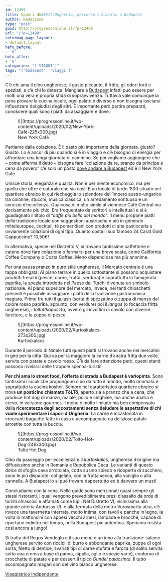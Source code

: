 ```yaml
---
id: 12499
title: Sapori d&#8217;Ungheria, percorso culinario a Budapest
author: Redazione
type: "post"
guid: http://progressonline.it/?p=12499
url: "/?p=12499"
colormag_page_layout:
- default_layout
hefo_before:
- '0'
hefo_after:
- '0'
categories: "['VIAGGI']"
tags: "['budapest', 'Viaggi']"
---
```


C’è chi ama il cibo ungherese, il gusto piccante, il fritto, gli odori forti e speziati, e c’è chi lo detesta. Mangiare a [Budapest](https://progressonline.it/le-7-meraviglie-di-budapest-la-perla-del-danubio-2/) infatti può essere per molti una vera e propria sfida di sopravvivenza. Tuttavia vale comunque la pena provare la cucina locale, ogni palato è diverso e non bisogna lasciarsi influenzare dai giudizi degli altri. È importante però partire preparati, conoscere quali sono i piatti da assaggiare e dove.

<figure aria-describedby="caption-attachment-12502" class="wp-caption alignleft" id="attachment_12502" style="width: 300px">![](https://progressonline.it/wp-content/uploads/2020/02/New-York-Café-225x300.jpg)<figcaption class="wp-caption-text" id="caption-attachment-12502">New York Cafè</figcaption></figure>

Partiamo dalla colazione. È il pasto più importante della giornata, giusto? Giusto. Lo è ancor di più quando si è in viaggio e c’è bisogno di energia per affrontare una lunga giornata di cammino. Se poi vogliamo aggiungere che – come afferma il detto – bisogna fare “colazione da re, pranzo da principe e cena da povero” c’è solo un posto [dove andare a Budapest](https://viaggiatriceindipendente.com/2019/11/30/meraviglie-budapest/) ed è il New York Café.

Unisce storia, eleganza e qualità. Non è per niente economico, ma per quello che offre è naturale che sia così! È un locale di tardo ‘800 situato nel quartiere ebraico in cui riecheggia lo splendore dell’impero austro-ungarico tra colonne, stucchi, musica classica, un arredamento sontuoso e un servizio d’eccellenza. Qualcosa di molto simile al viennese Café Central ma decisamente più chic. Era frequentato da scrittori e intellettuali e si è guadagnato il titolo di “*caffé più bello del mondo*“. Il menù propone piatti della tradizione locale con suggestioni austriache e più in generale mitteleuropee, cocktail, tè pomeridiani con prodotti di alta pasticceria e ovviamente colazioni di ogni tipo. Quanto costa il suo famoso 24 Carat Gold Cappuccino? 10,50€!

In alternativa, specie nel Distretto V, si trovano tantissime caffetterie e catene dove fare colazione o fermarsi per una breve sosta, come California Coffee Company o Costa Coffee. Meno dispendiose ma più anonime.

Per una pausa pranzo in puro stile ungherese, il Mercato centrale è una tappa obbligata. Al piano terra e in quello sottostante si possono acquistare prodotti freschi (pesce, carne, frutta, verdura) e soprattutto la famigerata paprika, la spezia introdotta nel Paese dai Turchi divenuta un simbolo nazionale. Al piano superiore del mercato, invece, nei tanti chioschetti presenti è possibile assaggiare i piatti della tradizione gastronomica magiara. Primo fra tutti il gulash (sorta di spezzatino o zuppa di manzo dal colore rosso paprika, appunto, con verdure) poi il *langos* (o focaccia fritta ungherese), i *toltottkáposzta*, ovvero gli involtini di cavolo con diverse farciture, e la zuppa di pesce.

<figure aria-describedby="caption-attachment-12501" class="wp-caption alignright" id="attachment_12501" style="width: 312px">![](https://progressonline.it/wp-content/uploads/2020/02/Kurtoskalacs-273x300.jpg)<figcaption class="wp-caption-text" id="caption-attachment-12501">Kurtoskalacs</figcaption></figure>

Durante il periodo di Natale tutti questi piatti si trovano anche nei mercatini in giro per la città. Qui va per la maggiore la carne d’anatra fritta due volte, servita con patate e cavolo rosso. C’è da fare attenzione però, questi stand possono rivelarsi delle trappole spenna-turisti!

**Per chi ama lo street food, l’offerta di strada a Budapest è variopinta**. Sono tantissimi i locali che propongono cibo da tutto il mondo, molto rinomata è soprattutto la cucina kosher. Sempre nel caratteristico quartiere ebraico si trova **un posticino chiamato TöLTő**, aperto sia a pranzo che a cena, che produce hot dog di manzo, maiale, pollo e cinghiale, ma anche anatra e cervo, in versione gourmet. Il menù è molto limitato ma ben compensato dalla **ricercatezza degli accostamenti senza deludere le aspettative di chi vuole sperimentare i sapori d’Ungheria**. La carne è incastonata in croccanti baguette fatte in casa e accompagnata da deliziose patate arrostite con tutta la buccia.

<figure aria-describedby="caption-attachment-12503" class="wp-caption alignleft" id="attachment_12503" style="width: 261px">![](https://progressonline.it/wp-content/uploads/2020/02/Tolto-Hot-Dog-246x300.jpg)<figcaption class="wp-caption-text" id="caption-attachment-12503">Tolto Hot Dog</figcaption></figure>

Cibo da passeggio per eccellenza è il *kurtoskalcs*, ungherese d’origine ma diffusissimo anche in Romania e Repubblica Ceca. Le varianti di questo dolce di sfoglia cava arrotolata, cotta su uno spiedo e ricoperta di zucchero, sono le più disparate: col gelato, con la frutta secca, alla vaniglia o alla cannella. A Budapest lo si può trovare dappertutto ed è davvero un must!

Concludiamo con la cena. Nelle guide sono menzionati quasi sempre gli stessi ristoranti, i quali vengono prevedibilmente presi d’assalto da orde di turisti chiassosi e affamati come lupi. Nel Distretto VI, vicinissima alla grande arteria Andrassy Ut. e alla fermata della metro Vorosmarty utca, c’è invece una tavernetta interrata, molto intima, con tavoli e panche in legno, la volta in mattoncini con appesi vecchi arnesi, lampade e brocche, capace di riportarvi indietro nel tempo, nella Budapest più autentica. Speriamo resista così ancora a lungo!

Si tratta del Regos Vendeglo e il suo menù è un inno alla tradizione: salame ungherese servito con riccioli di burro e abbondante paprika, zuppe di ogni sorta, filetto di dentice, svariati tipi di carne stufata e farcita (di solito servita sotto una crema a base di panna, cipolla, aglio e spezie varie), contorno di crocchette di patate e per dessert il tipico *Gundel palacsinta*. Il tutto accompagnato magari con del vino bianco ungherese.

[Viaggiatrice Indipendente](https://viaggiatriceindipendente.com/)
